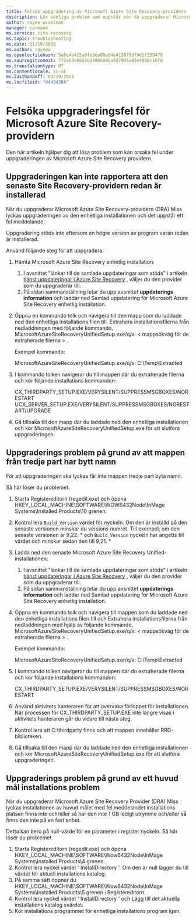 ```yaml
---
title: Felsök uppgradering av Microsoft Azure Site Recovery-providern
description: Lös vanliga problem som uppstår när du uppgraderar Microsoft Azure Site Recovery-providern.
author: rayne-wiselman
manager: carmonm
ms.service: site-recovery
ms.topic: troubleshooting
ms.date: 11/10/2019
ms.author: raynew
ms.openlocfilehash: 5a6e4b415a9fe8ea80a84e415879df9d2f359478
ms.sourcegitcommit: 772eb9c6684dd4864e0ba507945a83e48b8c16f0
ms.translationtype: MT
ms.contentlocale: sv-SE
ms.lasthandoff: 03/19/2021
ms.locfileid: "84434366"
---
```

# <a name="troubleshoot-microsoft-azure-site-recovery-provider-upgrade-failures"></a>Felsöka uppgraderingsfel för Microsoft Azure Site Recovery-providern

Den här artikeln hjälper dig att lösa problem som kan orsaka fel under uppgraderingen av Microsoft Azure Site Recovery providern.

## <a name="the-upgrade-fails-reporting-that-the-latest-site-recovery-provider-is-already-installed"></a>Uppgraderingen kan inte rapportera att den senaste Site Recovery-providern redan är installerad

När du uppgraderar Microsoft Azure Site Recovery-providern (DRA) Miss lyckas uppgraderingen av den enhetliga installationen och det uppstår ett fel meddelande:

Uppgradering stöds inte eftersom en högre version av program varan redan är installerad.

Använd följande steg för att uppgradera:

1. Hämta Microsoft Azure Site Recovery enhetlig installation:
   1. I avsnittet "länkar till de samlade uppdateringar som stöds" i artikeln [tjänst uppdateringar i Azure Site Recovery](service-updates-how-to.md#links-to-currently-supported-update-rollups) , väljer du den provider som du uppgraderar till.
   2. På sidan sammanställning letar du upp avsnittet **uppdaterings information** och laddar ned Samlad uppdatering för Microsoft Azure Site Recovery enhetlig installation.

2. Öppna en kommando tolk och navigera till den mapp som du laddade ned den enhetliga installations filen till. Extrahera installationsfilerna från nedladdningen med följande kommando, MicrosoftAzureSiteRecoveryUnifiedSetup.exe/q/x: &lt; mappsökväg för de extraherade filerna &gt; .
    
    Exempel kommando:

    MicrosoftAzureSiteRecoveryUnifiedSetup.exe/q/x: C:\Temp\Extracted

3. I kommando tolken navigerar du till mappen där du extraherade filerna och kör följande installations kommandon:
   
    CX_THIRDPARTY_SETUP.EXE/VERYSILENT/SUPPRESSMSGBOXES/NORESTART UCX_SERVER_SETUP.EXE/VERYSILENT/SUPPRESSMSGBOXES/NORESTART/UPGRADE

1. Gå tillbaka till den mapp där du laddade ned den enhetliga installationen och kör MicrosoftAzureSiteRecoveryUnifiedSetup.exe för att slutföra uppgraderingen. 

## <a name="upgrade-failure-due-to-the-3rd-party-folder-being-renamed"></a>Uppgraderings problem på grund av att mappen från tredje part har bytt namn

För att uppgraderingen ska lyckas får inte mappen tredje part byta namn.

Så här löser du problemet.

1. Starta Registereditorn (regedit.exe) och öppna HKEY_LOCAL_MACHINE\SOFTWARE\WOW6432Node\InMage Systems\Installed Products\10 grenen.
1. Kontrol lera `Build_Version` värdet för nyckeln. Om den är inställd på den senaste versionen minskar du versions numret. Till exempel, om den senaste versionen är 9,22. \* och `Build_Version` nyckeln har angetts till värdet och minskar sedan den till 9,21. \*
1. Ladda ned den senaste Microsoft Azure Site Recovery Unified-installationen:
   1. I avsnittet "länkar till de samlade uppdateringar som stöds" i artikeln [tjänst uppdateringar i Azure Site Recovery](service-updates-how-to.md#links-to-currently-supported-update-rollups) , väljer du den provider som du uppgraderar till.
   2. På sidan sammanställning letar du upp avsnittet **uppdaterings information** och laddar ned Samlad uppdatering för Microsoft Azure Site Recovery enhetlig installation.
1. Öppna en kommando tolk och navigera till mappen som du laddade ned den enhetliga installations filen till och Extrahera installationsfilerna från nedladdningen med hjälp av följande kommando, MicrosoftAzureSiteRecoveryUnifiedSetup.exe/q/x: &lt; mappsökväg för de extraherade filerna &gt; .

    Exempel kommando:

    MicrosoftAzureSiteRecoveryUnifiedSetup.exe/q/x: C:\Temp\Extracted

1. I kommando tolken navigerar du till mappen där du extraherade filerna och kör följande installations kommandon:
   
    CX_THIRDPARTY_SETUP.EXE/VERYSILENT/SUPPRESSMSGBOXES/NORESTART

1. Använd aktivitets hanteraren för att övervaka förloppet för installationen. När processen för CX_THIRDPARTY_SETUP.EXE inte längre visas i aktivitets hanteraren går du vidare till nästa steg.
1. Kontrol lera att C:\thirdparty finns och att mappen innehåller RRD-biblioteken.
1. Gå tillbaka till den mapp där du laddade ned den enhetliga installationen och kör MicrosoftAzureSiteRecoveryUnifiedSetup.exe för att slutföra uppgraderingen.

## <a name="upgrade-failure-due-to-master-target-installation-failure"></a>Uppgraderings problem på grund av ett huvud mål installations problem

När du uppgraderar Microsoft Azure Site Recovery Provider (DRA) Miss lyckas installationen av huvud målet med fel meddelandet installations platsen finns inte och/eller så har den inte 1 GB ledigt utrymme och/eller så finns den inte på en fast enhet.

Detta kan bero på null-värde för en parameter i register nyckeln. Så här löser du problemet

1. Starta Registereditorn (regedit.exe) och öppna HKEY_LOCAL_MACHINE\SOFTWARE\Wow6432Node\InMage Systems\Installed Products\4 grenen.
1. Kontrol lera nyckel värdet ' InstallDirectory '. Om den är null lägger du till värdet för aktuell installations katalog.
1. På samma sätt öppnar du HKEY_LOCAL_MACHINE\SOFTWARE\Wow6432Node\InMage Systems\Installed Products\5 grenen i Registereditorn.
1. Kontrol lera nyckel värdet ' InstallDirectory ' och Lägg till det aktuella installations katalog svärdet.
1. Kör installations programmet för enhetliga installations program igen.

